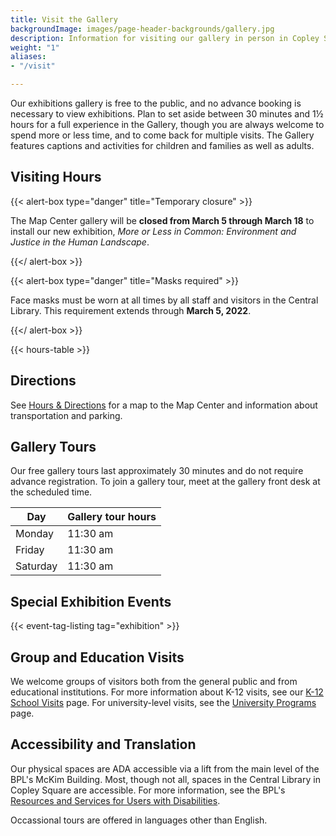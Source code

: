 ```yaml
---
title: Visit the Gallery
backgroundImage: images/page-header-backgrounds/gallery.jpg
description: Information for visiting our gallery in person in Copley Square
weight: "1"
aliases:
- "/visit"

---
```

Our exhibitions gallery is free to the public, and no advance booking is necessary to view exhibitions. Plan to set aside between 30 minutes and 1½ hours for a full experience in the Gallery, though you are always welcome to spend more or less time, and to come back for multiple visits. The Gallery features captions and activities for children and families as well as adults.

## Visiting Hours

{{< alert-box type="danger" title="Temporary closure" >}}

The Map Center gallery will be **closed from March 5 through March 18** to install our new exhibition, _More or Less in Common: Environment and Justice in the Human Landscape_.

{{</ alert-box >}}

{{< alert-box type="danger" title="Masks required" >}}

Face masks must be worn at all times by all staff and visitors in the Central Library. This requirement extends through **March 5, 2022**.

{{</ alert-box >}}

{{< hours-table >}}

## Directions

See [Hours & Directions](/about/hours-directions/) for a map to the Map Center and information about transportation and parking.

## Gallery Tours

Our free gallery tours last approximately 30 minutes and do not require advance registration. To join a gallery tour, meet at the gallery front desk at the scheduled time.

| Day | Gallery tour hours |
| --- | --- |
| Monday | 11:30 am |
| Friday | 11:30 am |
| Saturday | 11:30 am |

## Special Exhibition Events

{{< event-tag-listing tag="exhibition" >}}

## Group and Education Visits

We welcome groups of visitors both from the general public and from educational institutions. For more information about K-12 visits, see our [K-12 School Visits](/education/k12/school-visits/) page. For university-level visits, see the [University Programs](/education/university/) page.

## Accessibility and Translation

Our physical spaces are ADA accessible via a lift from the main level of the BPL's McKim Building. Most, though not all, spaces in the Central Library in Copley Square are accessible. For more information, see the BPL's [Resources and Services for Users with Disabilities](https://www.bpl.org/users-with-disabilities/).

Occassional tours are offered in languages other than English.